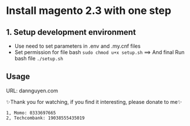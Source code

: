 # Install magento 2.3 with one step

## 1. Setup development environment
   - Use need to set parameters in .env and .my.cnf files
   - Set permission for file bash ``sudo chmod u+x setup.sh``
    ==> And final Run bash file  ``./setup.sh``
       
## Usage
   URL: dannguyen.com
   
✨Thank you for watching, if you find it interesting, please donate to me✨
    
    1, Momo: 0333697665
    2, Techcombank: 19038555435019

